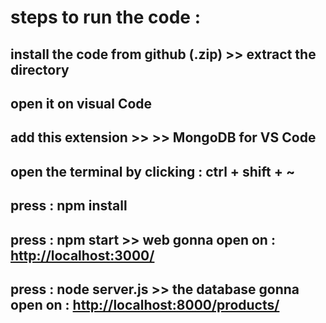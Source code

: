 # steps to run the code :

## install the code from github (.zip) >> extract the directory

## open it on visual Code

## add  this extension >>    >>   MongoDB for VS Code

##   open the terminal by clicking : ctrl + shift + ~

##   press : npm install 

##   press : npm start  >> web gonna open on :  <http://localhost:3000/>

## press : node server.js >> the database gonna open on : <http://localhost:8000/products/>
